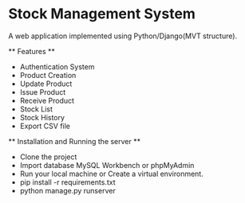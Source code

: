 # Stock Management System

A web application implemented using Python/Django(MVT structure).



** Features **
 
  * Authentication System
  * Product Creation
  * Update Product
  * Issue Product
  * Receive Product
  * Stock List
  * Stock History
  * Export CSV file
   
 ** Installation and Running the server **

 * Clone the project
 * Import database MySQL Workbench or phpMyAdmin
 * Run your local machine or Create a virtual environment.
 * pip install -r requirements.txt
 * python manage.py runserver
